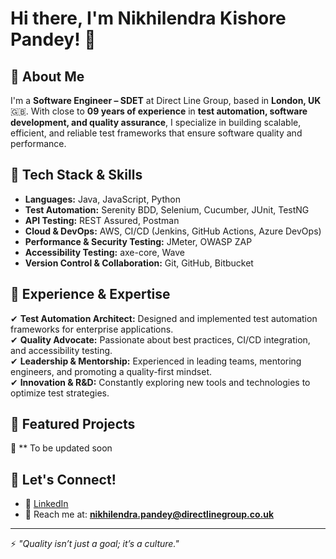 # Hi there, I'm Nikhilendra Kishore Pandey! 👋

## 🚀 About Me

I'm a **Software Engineer – SDET** at Direct Line Group, based in **London, UK** 🇬🇧. With close to **09 years of experience** in **test automation, software development, and quality assurance**, I specialize in building scalable, efficient, and reliable test frameworks that ensure software quality and performance.

## 🔧 Tech Stack & Skills
- **Languages:** Java, JavaScript, Python
- **Test Automation:** Serenity BDD, Selenium, Cucumber, JUnit, TestNG
- **API Testing:** REST Assured, Postman
- **Cloud & DevOps:** AWS, CI/CD (Jenkins, GitHub Actions, Azure DevOps)
- **Performance & Security Testing:** JMeter, OWASP ZAP
- **Accessibility Testing:** axe-core, Wave
- **Version Control & Collaboration:** Git, GitHub, Bitbucket

## 📌 Experience & Expertise
✔ **Test Automation Architect:** Designed and implemented test automation frameworks for enterprise applications.  
✔ **Quality Advocate:** Passionate about best practices, CI/CD integration, and accessibility testing.  
✔ **Leadership & Mentorship:** Experienced in leading teams, mentoring engineers, and promoting a quality-first mindset.  
✔ **Innovation & R&D:** Constantly exploring new tools and technologies to optimize test strategies.  

## 📂 Featured Projects
🚀 ** To be updated soon 

## 📢 Let's Connect!
- 💼 [LinkedIn](https://www.linkedin.com/in/nikhilendra-kishore-pandey/)
- 📧 Reach me at: **nikhilendra.pandey@directlinegroup.co.uk**

---
⚡ *"Quality isn’t just a goal; it’s a culture."*
